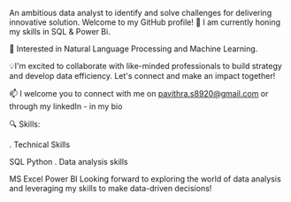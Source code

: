 An ambitious data analyst to identify and solve challenges for delivering innovative solution. Welcome to my GitHub profile! 🌱 I am currently honing my skills in SQL & Power Bi.

💬 Interested in Natural Language Processing and Machine Learning.

💡I'm excited to collaborate with like-minded professionals to build strategy and develop data efficiency. Let's connect and make an impact together!

📫 I welcome you to connect with me on pavithra.s8920@gmail.com or through my linkedIn - in my bio

🔍 Skills:

. Technical Skills

SQL
Python
. Data analysis skills

MS Excel
Power BI
Looking forward to exploring the world of data analysis and leveraging my skills to make data-driven decisions!
